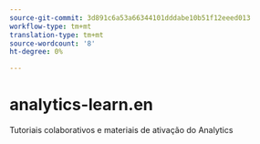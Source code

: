 ```yaml
---
source-git-commit: 3d891c6a53a66344101dddabe10b51f12eeed013
workflow-type: tm+mt
translation-type: tm+mt
source-wordcount: '8'
ht-degree: 0%

---
```

# analytics-learn.en

Tutoriais colaborativos e materiais de ativação do Analytics
